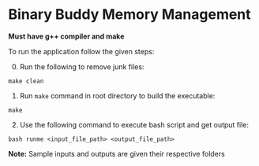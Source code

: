 # Binary Buddy Memory Management

**Must have g++ compiler and make**


To run the application follow the given steps:

0. Run the following to remove junk files:
```
make clean
```

1. Run `make` command in root directory to build the executable:
```
make
```

2. Use the following command to execute bash script and get output file:
```
bash runme <input_file_path> <output_file_path>
```

**Note:** Sample inputs and outputs are given their respective folders